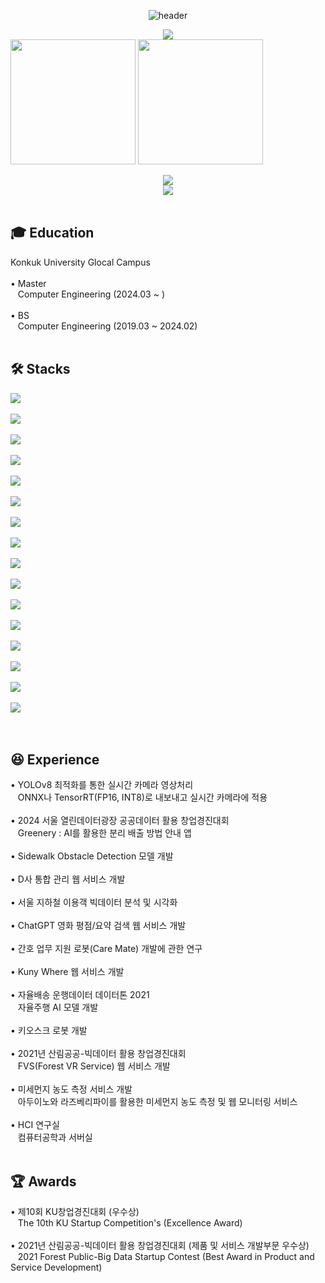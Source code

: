 <!-- 인사 -->
<div align = "center">

![header](https://capsule-render.vercel.app/api?type=rounded&color=0:43cea2,100:185a9d&fontColor=f7f5f5&text=Welcome%20to%20Taehyun's%20GitHub%20👋&animation=twinkling&fontSize=40&fontAlignY=50&fontAlign=50&height=180)

</div>

<div align = "center">
  <img src="https://hits.seeyoufarm.com/api/count/incr/badge.svg?url=https%3A%2F%2Fgithub.com%2Fthe0807&count_bg=%2379C83D&title_bg=%23555555&icon=github.svg&icon_color=%23E7E7E7&title=visit&edge_flat=false">
</div>

<!-- 상태 카드 -->
<div align = "center" style="display:flex; flex-direction:row;">
  <a>
    <img height=200 align="center" src="https://github-readme-stats-the0807s-projects.vercel.app/api?username=the0807&include_all_commits=true&count_private=true&show_icons=true&hide_border=true&rank_icon=github&custom_title=Git%20Stats&theme=transparent" />
    <img height=200 align="center" src="https://github-readme-stats-the0807s-projects.vercel.app/api/top-langs?username=the0807&layout=compact&langs_count=8&hide_border=true&card_width=320&count_private=true&theme=transparent" />
  </a>

  <!--
  [![Solved.ac Profile](http://mazassumnida.wtf/api/v2/generate_badge?boj=the0807)](https://solved.ac/the0807/)
  -->
</div>
<br>

<div align = "center">
  <a href="mailto:the0807.eom@gmail.com" style="text-decoration: none;">
    <img src="https://img.shields.io/badge/the0807.eom@gmail.com-d14836?logo=Gmail&logoColor=white&link=the0807.eom@gmail.com">
  </a>
</div>

<div align = "center">
  <a href="https://the0807.notion.site/96142016cc1141fa800665d9e152d877?pvs=4" style="text-decoration: none;">
    <img src="https://img.shields.io/badge/Notion-181717?logo=Notion&logoColor=white">
  </a>
</div>
<br>

## 🎓 Education
<div style="display:flex; flex-direction:row;">
  Konkuk University Glocal Campus
</div>
<br>
<div style="display:flex; flex-direction:row;">
  • Master
</div>
<div style="display:flex; flex-direction:row;">
  &nbsp&nbsp Computer Engineering (2024.03 ~ )
</div>
<br>
<div style="display:flex; flex-direction:row;">
  • BS
</div>
<div style="display:flex; flex-direction:row;">
  &nbsp&nbsp Computer Engineering (2019.03 ~ 2024.02)
</div>
<br>

<!-- Stack -->
## 🛠️ Stacks
<div align = "center" style="display:flex; flex-direction:column; align-items:flex-start;">
  <img src="https://img.shields.io/badge/Python-3776AB?logo=python&logoColor=white">&nbsp
  <img src="https://img.shields.io/badge/C/C++-3776AB?logo=C%2B%2B&logoColor=white"/>&nbsp
  <img src="https://img.shields.io/badge/PyTorch-EE4C2C?logo=PyTorch&logoColor=white">&nbsp
  <img src="https://img.shields.io/badge/Flask-000000?logo=Flask&logoColor=white">&nbsp
  <br>
  <img src="https://img.shields.io/badge/ROS-22314E?logo=ros&logoColor=white">&nbsp
  <img src="https://img.shields.io/badge/Jetson-76B900?logo=nvidia&logoColor=white">&nbsp
  <img src="https://img.shields.io/badge/Raspberry Pi-A22846?logo=Raspberry-Pi&logoColor=white">&nbsp
  <img src="https://img.shields.io/badge/Arduino-00878F?logo=Arduino&logoColor=white">&nbsp
  <br>
  <img src="https://img.shields.io/badge/ROS2-22314E?logo=ros&logoColor=white">&nbsp
  <img src="https://img.shields.io/badge/Firebase-FFCA28?logo=firebase&logoColor=white">&nbsp
  <img src="https://img.shields.io/badge/MySQL-4479A1?logo=mysql&logoColor=white">&nbsp
  <img src="https://img.shields.io/badge/Vue.js-4FC08D?logo=Vue.js&logoColor=white">&nbsp
  <br>
  <img src="https://img.shields.io/badge/Ubuntu-E95420?logo=Ubuntu&logoColor=white">&nbsp
  <img src="https://img.shields.io/badge/Anaconda-44A833?logo=anaconda&logoColor=white">&nbsp
  <img src="https://img.shields.io/badge/VSCode-007ACC?logo=visual-studio-code&logoColor=white">&nbsp
  <img src="https://img.shields.io/badge/Jupyter-F37626?logo=Jupyter&logoColor=white">&nbsp
</div>
<br>

## 😆 Experience
<div style="display:flex; flex-direction:row;">
  • YOLOv8 최적화를 통한 실시간 카메라 영상처리
</div>
<div style="display:flex; flex-direction:row;">
  &nbsp&nbsp ONNX나 TensorRT(FP16, INT8)로 내보내고 실시간 카메라에 적용
</div>
<br>

<div style="display:flex; flex-direction:row;">
  • 2024 서울 열린데이터광장 공공데이터 활용 창업경진대회
</div>
<div style="display:flex; flex-direction:row;">
  &nbsp&nbsp Greenery : AI를 활용한 분리 배출 방법 안내 앱
</div>
<br>

<div style="display:flex; flex-direction:row;">
  • Sidewalk Obstacle Detection 모델 개발
</div>
<br>

<div style="display:flex; flex-direction:row;">
  • D사 통합 관리 웹 서비스 개발
</div>
<br>

<div style="display:flex; flex-direction:row;">
  • 서울 지하철 이용객 빅데이터 분석 및 시각화
</div>
<br>

<div style="display:flex; flex-direction:row;">
  • ChatGPT 영화 평점/요약 검색 웹 서비스 개발
</div>
<br>

<div style="display:flex; flex-direction:row;">
  • 간호 업무 지원 로봇(Care Mate) 개발에 관한 연구
</div>
<br>

<div style="display:flex; flex-direction:row;">
  • Kuny Where 웹 서비스 개발
</div>
<br>

<div style="display:flex; flex-direction:row;">
  • 자율배송 운행데이터 데이터톤 2021
</div>
<div style="display:flex; flex-direction:row;">
  &nbsp&nbsp 자율주행 AI 모델 개발
</div>
<br>

<div style="display:flex; flex-direction:row;">
  • 키오스크 로봇 개발
</div>
<br>

<div style="display:flex; flex-direction:row;">
  • 2021년 산림공공-빅데이터 활용 창업경진대회
</div>
<div style="display:flex; flex-direction:row;">
  &nbsp&nbsp FVS(Forest VR Service) 웹 서비스 개발
</div>
<br>

<div style="display:flex; flex-direction:row;">
  • 미세먼지 농도 측정 서비스 개발
</div>
<div style="display:flex; flex-direction:row;">
  &nbsp&nbsp 아두이노와 라즈베리파이를 활용한 미세먼지 농도 측정 및 웹 모니터링 서비스
</div>
<br>

<div style="display:flex; flex-direction:row;">
  • HCI 연구실
</div>
<div style="display:flex; flex-direction:row;">
  &nbsp&nbsp 컴퓨터공학과 서버실
</div>
<br>

## 🏆 Awards
<div style="display:flex; flex-direction:row;">
  • 제10회 KU창업경진대회 (우수상)
</div>
<div style="display:flex; flex-direction:row;">
  &nbsp&nbsp The 10th KU Startup Competition's (Excellence Award)
</div>
<br>

<div style="display:flex; flex-direction:row;">
  • 2021년 산림공공-빅데이터 활용 창업경진대회 (제품 및 서비스 개발부문 우수상)
</div>
<div style="display:flex; flex-direction:row;">
  &nbsp&nbsp 2021 Forest Public-Big Data Startup Contest (Best Award in Product and Service Development)
</div>
<br>



<!--
**the0807/the0807** is a ✨ _special_ ✨ repository because its `README.md` (this file) appears on your GitHub profile.

Here are some ideas to get you started:

- 🔭 I’m currently working on ...
- 🌱 I’m currently learning ...
- 👯 I’m looking to collaborate on ...
- 🤔 I’m looking for help with ...
- 💬 Ask me about ...
- 📫 How to reach me: ...
- 😄 Pronouns: ...
- ⚡ Fun fact: ...
-->
